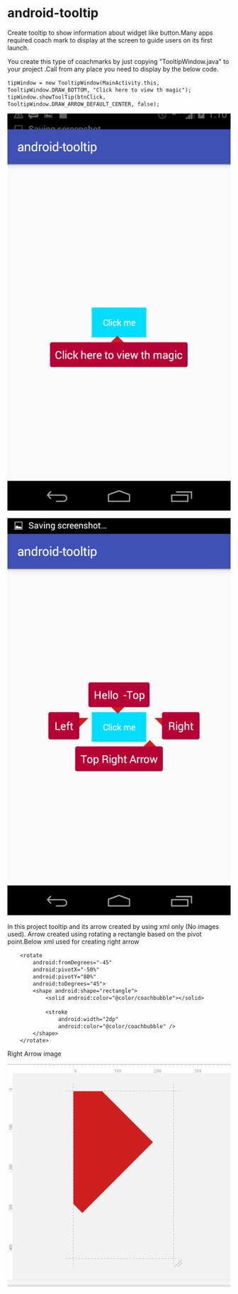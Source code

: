 # android-tooltip
Create tooltip to show information about widget like button.Many apps required coach mark to display at the screen to guide users on its first launch.

You create this type of coachmarks by just copying "TooltipWindow.java" to your project .Call from any place you need to display by the below code.

    tipWindow = new TooltipWindow(MainActivity.this, TooltipWindow.DRAW_BOTTOM, "Click here to view th magic");
    tipWindow.showToolTip(btnClick, TooltipWindow.DRAW_ARROW_DEFAULT_CENTER, false);


![Alt text](/screenshots/Screenshot_2009-01-02-13-10-19.png?raw=true "Optional Title")

![Alt text](/screenshots/Screenshot_2009-01-02-13-10-22.png?raw=true "Optional Title")

In this project tooltip and its arrow created by using xml only (No images used).
Arrow created using rotating a rectangle based on the pivot point.Below xml used for creating right arrow

        <rotate
            android:fromDegrees="-45"
            android:pivotX="-50%"
            android:pivotY="80%"
            android:toDegrees="45">
            <shape android:shape="rectangle">
                <solid android:color="@color/coachbubble"></solid>

                <stroke
                    android:width="2dp"
                    android:color="@color/coachbubble" />
            </shape>
        </rotate>

   Right Arrow image

![Alt text](/screenshots/arrow.png?raw=true "Right Arrow")


